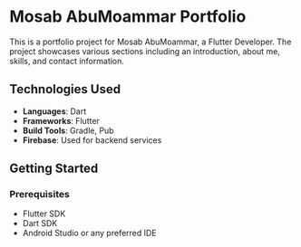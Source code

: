 # Mosab AbuMoammar Portfolio

This is a portfolio project for Mosab AbuMoammar, a Flutter Developer. The project showcases various sections including an introduction, about me, skills, and contact information.

## Technologies Used

- **Languages**: Dart
- **Frameworks**: Flutter
- **Build Tools**: Gradle, Pub
- **Firebase**: Used for backend services

## Getting Started

### Prerequisites

- Flutter SDK
- Dart SDK
- Android Studio or any preferred IDE
